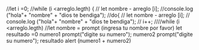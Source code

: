 //let i =0;
//while (i <arreglo.legth) {
//	let nombre - arreglo [i];
//console.log ("hola"+ "nombre" + "dios te bendiga");
//do{
//	let nombre - arreglo [i];
//	console.log ("hola"+ "nombre" + "dios te bendiga");
//	i++;
////while (i <arreglo.legth)
//let nombre = prompt (ingresa tu nombre por favor)
let resultado =0
numero1 prompt("digite su numero");
numero2 prompt("digite su numero");
resultado alert (numero1 + numero2)

